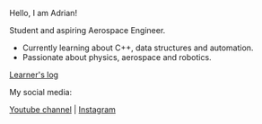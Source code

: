 Hello, I am Adrian!

Student and aspiring Aerospace Engineer.
- Currently learning about C++, data structures and automation.
- Passionate about physics, aerospace and robotics.

[Learner's log](https://github.com/Adrian-isp/Learning-log.git)

My social media:

[Youtube channel](https://www.youtube.com/channel/UCy9HcaOuGYQmimD93dLRq1g) | 
[Instagram](https://www.instagram.com/adrian5400isp?utm_source=ig_web_button_share_sheet&igsh=ZDNlZDc0MzIxNw==) 
